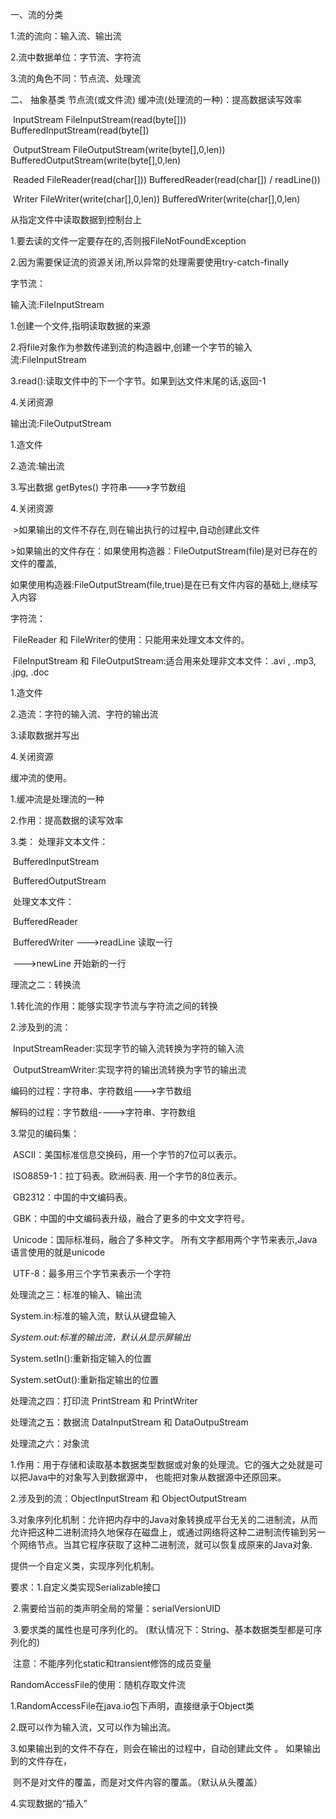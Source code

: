   一、流的分类

   1.流的流向：输入流、输出流

   2.流中数据单位：字节流、字符流

   3.流的角色不同：节点流、处理流

  二、 抽象基类                          节点流(或文件流)                                       缓冲流(处理流的一种)：提高数据读写效率

​          InputStream                   FileInputStream(read(byte[]))                 BufferedInputStream(read(byte[])

​          OutputStream               FileOutputStream(write(byte[],0,len))  BufferedOutputStream(write(byte[],0,len)

​         Readed                            FileReader(read(char[]))                          BufferedReader(read(char[]) / readLine())

​         Writer                              FileWriter(write(char[],0,len))                  BufferedWriter(write(char[],0,len)





从指定文件中读取数据到控制台上

   1.要去读的文件一定要存在的,否则报FileNotFoundException

   2.因为需要保证流的资源关闭,所以异常的处理需要使用try-catch-finally



字节流：

 输入流:FileInputStream

  1.创建一个文件,指明读取数据的来源

  2.将file对象作为参数传递到流的构造器中,创建一个字节的输入流:FileInputStream

  3.read():读取文件中的下一个字节。如果到达文件末尾的话,返回-1

  4.关闭资源



 输出流:FileOutputStream

  1.造文件

  2.造流:输出流

  3.写出数据  getBytes()  字符串--->字节数组

  4.关闭资源

​     &gt;如果输出的文件不存在,则在输出执行的过程中,自动创建此文件

​     &gt;如果输出的文件存在：如果使用构造器：FileOutputStream(file)是对已存在的文件的覆盖, 

​                                              如果使用构造器:FileOutputStream(file,true)是在已有文件内容的基础上,继续写入内容



字符流：

​    FileReader 和 FileWriter的使用：只能用来处理文本文件的。

​    FileInputStream 和  FileOutputStream:适合用来处理非文本文件：.avi , .mp3, .jpg, .doc



   1.造文件

   2.造流：字符的输入流、字符的输出流

   3.读取数据并写出

   4.关闭资源



缓冲流的使用。

  1.缓冲流是处理流的一种

  2.作用：提高数据的读写效率

  3.类：  处理非文本文件：

​               BufferedInputStream

​               BufferedOutputStream

​              处理文本文件：

​              BufferedReader

​              BufferedWriter  --->readLine 读取一行

​                                           --->newLine 开始新的一行



理流之二：转换流

  1.转化流的作用：能够实现字节流与字符流之间的转换

  2.涉及到的流：

​       InputStreamReader:实现字节的输入流转换为字符的输入流

​       OutputStreamWriter:实现字符的输出流转换为字节的输出流

   编码的过程：字符串、字符数组--->字节数组

   解码的过程：字节数组---->字符串、字符数组

 3.常见的编码集：

​    ASCII：美国标准信息交换码，用一个字节的7位可以表示。

​    ISO8859-1：拉丁码表。欧洲码表.  用一个字节的8位表示。

​    GB2312：中国的中文编码表。

​    GBK：中国的中文编码表升级，融合了更多的中文文字符号。

​     Unicode：国际标准码，融合了多种文字。 所有文字都用两个字节来表示,Java语言使用的就是unicode

​     UTF-8：最多用三个字节来表示一个字符



处理流之三：标准的输入、输出流 

   System.in:标准的输入流，默认从键盘输入 

   *System.out:标准的输出流，默认从显示屏输出* 

   System.setIn():重新指定输入的位置 

   System.setOut():重新指定输出的位置



处理流之四：打印流 PrintStream 和 PrintWriter

处理流之五：数据流 DataInputStream 和 DataOutpuStream



处理流之六：对象流

  1.作用：用于存储和读取基本数据类型数据或对象的处理流。它的强大之处就是可以把Java中的对象写入到数据源中， 也能把对象从数据源中还原回来。

  2.涉及到的流：ObjectInputStream 和 ObjectOutputStream

  3.对象序列化机制：允许把内存中的Java对象转换成平台无关的二进制流，从而允许把这种二进制流持久地保存在磁盘上，或通过网络将这种二进制流传输到另一个网络节点。当其它程序获取了这种二进制流，就可以恢复成原来的Java对象.



提供一个自定义类，实现序列化机制。

   要求：1.自定义类实现Serializable接口

​               2.需要给当前的类声明全局的常量：serialVersionUID

​               3.要求类的属性也是可序列化的。 (默认情况下：String、基本数据类型都是可序列化的)

​             注意：不能序列化static和transient修饰的成员变量



RandomAccessFile的使用：随机存取文件流

   1.RandomAccessFile在java.io包下声明，直接继承于Object类

   2.既可以作为输入流，又可以作为输出流。

   3.如果输出到的文件不存在，则会在输出的过程中，自动创建此文件 。 如果输出到的文件存在，

​      则不是对文件的覆盖，而是对文件内容的覆盖。（默认从头覆盖）

   4.实现数据的“插入” 







